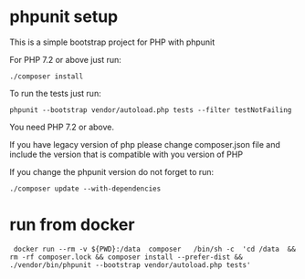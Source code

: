 phpunit setup
==========

This is a simple bootstrap project for PHP with phpunit

For PHP 7.2 or above just run:

```
./composer install

```

To run the tests just run:

```
phpunit --bootstrap vendor/autoload.php tests --filter testNotFailing
```
You need PHP 7.2 or above.


If you have legacy version of php please change composer.json file
and include the version that is compatible with you version of PHP


If you change the phpunit version do not forget to run:

```
./composer update --with-dependencies

```

# run from docker

```
 docker run --rm -v ${PWD}:/data  composer   /bin/sh -c  'cd /data  && rm -rf composer.lock && composer install --prefer-dist && ./vendor/bin/phpunit --bootstrap vendor/autoload.php tests'
```
